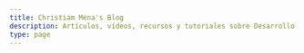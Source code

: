 ```yaml
---
title: Christiam Mena's Blog
description: Artículos, vídeos, recursos y tutoriales sobre Desarrollo Web, libros y más...
type: page
---
```

